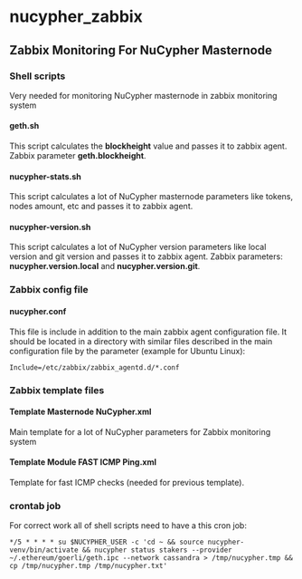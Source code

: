 # nucypher_zabbix
## Zabbix Monitoring For NuCypher Masternode

### Shell scripts
Very needed for monitoring NuCypher masternode in zabbix monitoring system

#### geth.sh

This script calculates the **blockheight** value and passes it to zabbix agent. Zabbix parameter **geth.blockheight**.

#### nucypher-stats.sh

This script calculates a lot of NuCypher masternode parameters like tokens, nodes amount, etc and passes it to zabbix agent.

#### nucypher-version.sh

This script calculates a lot of NuCypher version parameters like local version and git version and passes it to zabbix agent. Zabbix parameters: **nucypher.version.local** and **nucypher.version.git**.

### Zabbix config file

#### nucypher.conf

This file is include in addition to the main zabbix agent configuration file. It should be located in a directory with similar files described in the main configuration file by the parameter (example for Ubuntu Linux):

`Include=/etc/zabbix/zabbix_agentd.d/*.conf`

### Zabbix template files

#### Template Masternode NuCypher.xml

Main template for a lot of NuCypher parameters for Zabbix monitoring system

#### Template Module FAST ICMP Ping.xml

Template for fast ICMP checks (needed for previous template).

### crontab job
For correct work all of shell scripts need to have a this cron job:

`*/5 * * * * su $NUCYPHER_USER -c 'cd ~ && source nucypher-venv/bin/activate && nucypher status stakers --provider ~/.ethereum/goerli/geth.ipc --network cassandra > /tmp/nucypher.tmp && cp /tmp/nucypher.tmp /tmp/nucypher.txt'`
